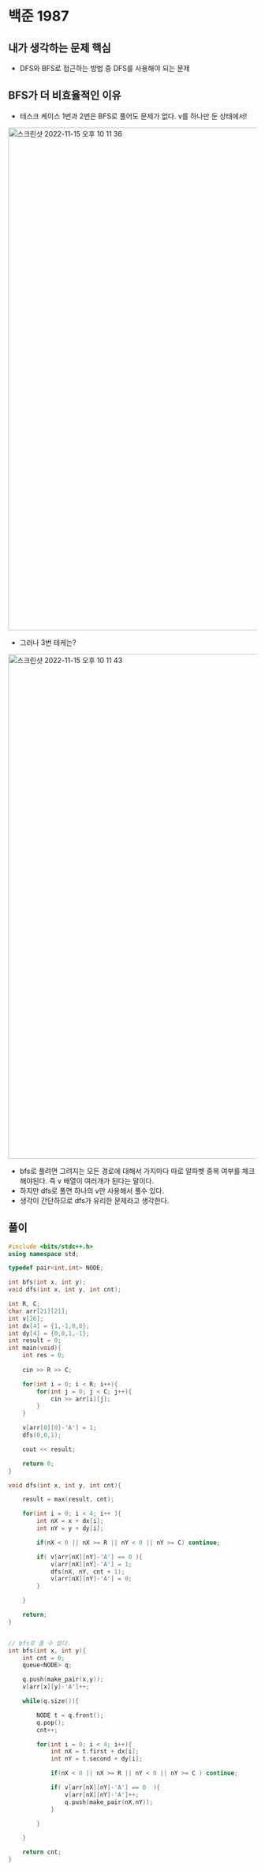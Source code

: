 # 백준 1987

## 내가 생각하는 문제 핵심
- DFS와 BFS로 접근하는 방법 중 DFS를 사용해야 되는 문제

## BFS가 더 비효율적인 이유
- 테스크 케이스 1번과 2번은 BFS로 풀어도 문제가 없다. v를 하나만 둔 상태에서!
<img width="1019" alt="스크린샷 2022-11-15 오후 10 11 36" src="https://user-images.githubusercontent.com/91730236/201928155-f8cbff3f-f1fa-43a2-8a8f-95ff8e52339a.png">


- 그러나 3번 테케는?
<img width="1023" alt="스크린샷 2022-11-15 오후 10 11 43" src="https://user-images.githubusercontent.com/91730236/201928402-2cccb06c-5f2c-4e9d-93a6-f097f4426ba4.png">

- bfs로 풀려면 그려지는 모든 경로에 대해서 가지마다 따로 알파벳 중복 여부를 체크해야된다. 즉 v 배열이 여러개가 된다는 말이다.
- 하지만 dfs로 풀면 하나의 v만 사용해서 풀수 있다.
- 생각이 간단하므로 dfs가 유리한 문제라고 생각한다.


## 풀이
```C++
#include <bits/stdc++.h> 
using namespace std;

typedef pair<int,int> NODE;

int bfs(int x, int y);
void dfs(int x, int y, int cnt);

int R, C;
char arr[21][21];
int v[26];
int dx[4] = {1,-1,0,0};
int dy[4] = {0,0,1,-1};
int result = 0;
int main(void){
    int res = 0;
    
    cin >> R >> C;

    for(int i = 0; i < R; i++){
        for(int j = 0; j < C; j++){
            cin >> arr[i][j];
        }
    }

    v[arr[0][0]-'A'] = 1;
    dfs(0,0,1);

    cout << result;

    return 0;
}

void dfs(int x, int y, int cnt){

    result = max(result, cnt);

    for(int i = 0; i < 4; i++ ){
        int nX = x + dx[i];
        int nY = y + dy[i];

        if(nX < 0 || nX >= R || nY < 0 || nY >= C) continue;

        if( v[arr[nX][nY]-'A'] == 0 ){
            v[arr[nX][nY]-'A'] = 1;
            dfs(nX, nY, cnt + 1);
            v[arr[nX][nY]-'A'] = 0;
        }

    }

    return;
}


// bfs로 풀 수 없다.
int bfs(int x, int y){
    int cnt = 0;
    queue<NODE> q;

    q.push(make_pair(x,y));
    v[arr[x][y]-'A']++;

    while(q.size()){

        NODE t = q.front();
        q.pop();
        cnt++;

        for(int i = 0; i < 4; i++){
            int nX = t.first + dx[i];
            int nY = t.second + dy[i];

            if(nX < 0 || nX >= R || nY < 0 || nY >= C ) continue;

            if( v[arr[nX][nY]-'A'] == 0  ){
                v[arr[nX][nY]-'A']++;
                q.push(make_pair(nX,nY));
            }

        }

    }

    return cnt;
}
```
